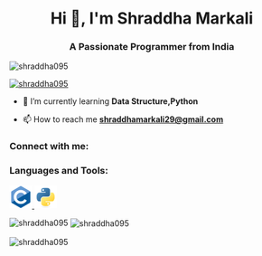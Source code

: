 <h1 align="center">Hi 👋, I'm Shraddha Markali </h1>
<h3 align="center">A Passionate Programmer from India</h3>

<p align="left"> <img src="https://komarev.com/ghpvc/?username=shraddha095&label=Profile%20views&color=0e75b6&style=flat" alt="shraddha095" /> </p>

<p align="left"> <a href="https://github.com/ryo-ma/github-profile-trophy"><img src="https://github-profile-trophy.vercel.app/?username=shraddha095" alt="shraddha095" /></a> </p>

- 🌱 I’m currently learning **Data Structure,Python**

- 📫 How to reach me **shraddhamarkali29@gmail.com**

<h3 align="left">Connect with me:</h3>
<p align="left">
</p>

<h3 align="left">Languages and Tools:</h3>
<p align="left"> <a href="https://www.cprogramming.com/" target="_blank" rel="noreferrer"> <img src="https://raw.githubusercontent.com/devicons/devicon/master/icons/c/c-original.svg" alt="c" width="40" height="40"/> </a> <a href="https://www.python.org" target="_blank" rel="noreferrer"> <img src="https://raw.githubusercontent.com/devicons/devicon/master/icons/python/python-original.svg" alt="python" width="40" height="40"/> </a> </p>

<p><img align="left" src="https://github-readme-stats.vercel.app/api/top-langs?username=shraddha095&show_icons=true&locale=en&layout=compact" alt="shraddha095" /></p>

<p>&nbsp;<img align="center" src="https://github-readme-stats.vercel.app/api?username=shraddha095&show_icons=true&locale=en" alt="shraddha095" /></p>

<p><img align="center" src="https://github-readme-streak-stats.herokuapp.com/?user=shraddha095&" alt="shraddha095" /></p>
